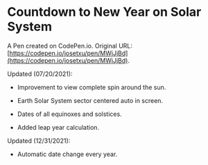# Countdown to New Year on Solar System

A Pen created on CodePen.io. Original URL: [https://codepen.io/josetxu/pen/MWjJjBd](https://codepen.io/josetxu/pen/MWjJjBd).

Updated (07/20/2021):

- Improvement to view complete spin around the sun.

- Earth Solar System sector centered auto in screen.

- Dates of all equinoxes and solstices.

- Added leap year calculation.


Updated (12/31/2021):

- Automatic date change every year.